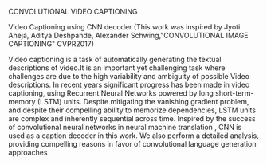 CONVOLUTIONAL VIDEO CAPTIONING

Video Captioning using CNN decoder 
(This work was inspired by Jyoti Aneja, Aditya Deshpande, Alexander Schwing,"CONVOLUTIONAL IMAGE CAPTIONING" CVPR2017)

Video captioning is a task of automatically generating the textual descriptions of video.It is an important yet challenging task where challenges are due to the high variability and ambiguity of possible Video descriptions. In recent
years significant progress has been made in video captioning, using Recurrent Neural Networks powered by long short-term-memory (LSTM) units. Despite mitigating the vanishing gradient problem, and despite their compelling ability to memorize dependencies, LSTM units are complex and inherently sequential across time. Inspired by the success of convolutional neural networks in neural machine translation , CNN is used as a caption decoder in this work. We also perform a detailed analysis, providing compelling reasons in favor of convolutional language generation approaches
